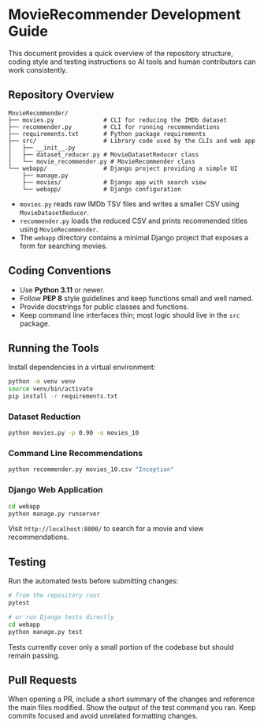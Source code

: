 # MovieRecommender Development Guide

This document provides a quick overview of the repository structure, coding style and testing instructions so AI tools and human contributors can work consistently.

## Repository Overview

```
MovieRecommender/
├── movies.py              # CLI for reducing the IMDb dataset
├── recommender.py         # CLI for running recommendations
├── requirements.txt       # Python package requirements
├── src/                   # Library code used by the CLIs and web app
│   ├── __init__.py
│   ├── dataset_reducer.py # MovieDatasetReducer class
│   └── movie_recommender.py # MovieRecommender class
└── webapp/                # Django project providing a simple UI
    ├── manage.py
    ├── movies/            # Django app with search view
    └── webapp/            # Django configuration
```

* `movies.py` reads raw IMDb TSV files and writes a smaller CSV using `MovieDatasetReducer`.
* `recommender.py` loads the reduced CSV and prints recommended titles using `MovieRecommender`.
* The `webapp` directory contains a minimal Django project that exposes a form for searching movies.

## Coding Conventions

* Use **Python 3.11** or newer.
* Follow **PEP 8** style guidelines and keep functions small and well named.
* Provide docstrings for public classes and functions.
* Keep command line interfaces thin; most logic should live in the `src` package.

## Running the Tools

Install dependencies in a virtual environment:

```bash
python -m venv venv
source venv/bin/activate
pip install -r requirements.txt
```

### Dataset Reduction

```bash
python movies.py -p 0.90 -o movies_10
```

### Command Line Recommendations

```bash
python recommender.py movies_10.csv "Inception"
```

### Django Web Application

```bash
cd webapp
python manage.py runserver
```

Visit `http://localhost:8000/` to search for a movie and view recommendations.

## Testing

Run the automated tests before submitting changes:

```bash
# from the repository root
pytest

# or run Django tests directly
cd webapp
python manage.py test
```

Tests currently cover only a small portion of the codebase but should remain passing.

## Pull Requests

When opening a PR, include a short summary of the changes and reference the main files modified. Show the output of the test command you ran. Keep commits focused and avoid unrelated formatting changes.

